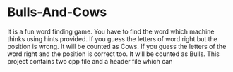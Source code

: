 # Bulls-And-Cows
It is a fun word finding game. You have to find the word which machine thinks using hints provided.
If you guess the letters of word right but the position is wrong. It will be counted as Cows.
If you guess the letters of the word right and the position is correct too. It will be counted as Bulls.
This project contains two cpp file and a header file which can
